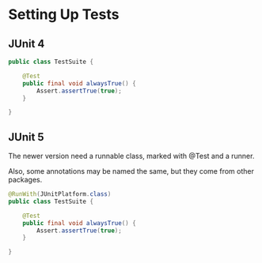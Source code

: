 # Setting Up Tests

## JUnit 4

```java
public class TestSuite {

    @Test
    public final void alwaysTrue() {
        Assert.assertTrue(true);
    }

}
```

## JUnit 5

The newer version need a runnable class, marked with @Test and a runner.

Also, some annotations may be named the same, but they come from other packages.

```java
@RunWith(JUnitPlatform.class)
public class TestSuite {

    @Test
    public final void alwaysTrue() {
        Assert.assertTrue(true);
    }

}
```

